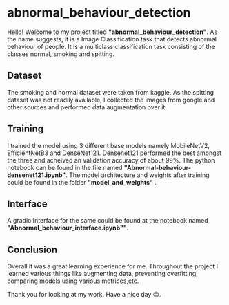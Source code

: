# abnormal_behaviour_detection

Hello! Welcome to my project titled **"abnormal_behaviour_detection"**. As the name suggests, it is a Image Classification task that detects abnormal behaviour of people. It is a multiclass classification task consisting of the classes normal, smoking and spitting.

## Dataset
The smoking and normal dataset were taken from kaggle. As the spitting dataset was not readily available, I collected the images from google and other sources and performed data augmentation over it.

## Training
I trained the model using 3 different base models namely MobileNetV2, EfficientNetB3 and DenseNet121. Densenet121 performed the best amongst the three and acheived an validation accuracy of about 99%. The python notebook can be found in the file named **"Abnormal-behaviour-densenet121.ipynb"**. The model architecture and weights after training could be found in the folder **"model_and_weights"** .

## Interface 
A gradio Interface for the same could be found at the notebook named **"Abnormal_behaviour_interface.ipynb""**.

## Conclusion
Overall it was a great learning experience for me. Throughout the project I learned various things like augmenting data, preventing overfitting, comparing models using various metrices,etc.

Thank you for looking at my work.
Have a nice day 😊.
